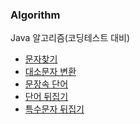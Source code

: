 ### Algorithm
Java 알고리즘(코딩테스트 대비)

<ul>
  <li>
  <a href="https://github.com/odong2/Algorithm/blob/main/algorithm/src/String/Day1.java">
  문자찾기<a/>
  </li>
  <li>
  <a href="https://github.com/odong2/Algorithm/blob/main/algorithm/src/String/Day2.java">대소문자 변환</a>
  </li>
  <li>
   <a href="https://github.com/odong2/Algorithm/blob/main/algorithm/src/String/Day3.java">
   문장속 단어
    </a>
  </li>
   <li>
   <a href="https://github.com/odong2/Algorithm/blob/main/algorithm/src/String/Day4.java">단어 뒤집기</a>
  </li>
   <li>
   <a href="https://github.com/odong2/Algorithm/blob/main/algorithm/src/String/Day5.java">특수문자 뒤집기</a>
  </li>
</ul>
